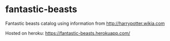 # fantastic-beasts
Fantastic beasts catalog using information from http://harrypotter.wikia.com

Hosted on heroku:
https://fantastic-beasts.herokuapp.com/
